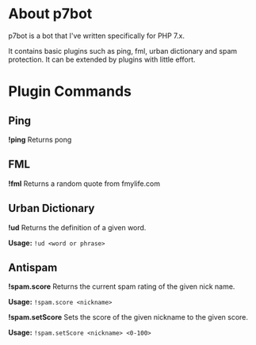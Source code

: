 # About p7bot
p7bot is a bot that I've written specifically for PHP 7.x.

It contains basic plugins such as ping, fml, urban dictionary and spam protection. It can be extended by plugins with little effort.

# Plugin Commands
## Ping
**!ping** Returns pong

## FML
**!fml** Returns a random quote from fmylife.com

## Urban Dictionary
**!ud** Returns the definition of a given word.

**Usage:** `!ud <word or phrase>`

## Antispam
**!spam.score** Returns the current spam rating of the given nick name.

**Usage:** `!spam.score <nickname>`

**!spam.setScore** Sets the score of the given nickname to the given score.

**Usage:** `!spam.setScore <nickname> <0-100>`